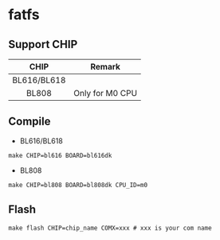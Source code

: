 # fatfs


## Support CHIP

|      CHIP        | Remark |
|:----------------:|:------:|
|BL616/BL618       |        |
|BL808             |  Only for M0 CPU      |

## Compile

- BL616/BL618

```
make CHIP=bl616 BOARD=bl616dk
```

- BL808

```
make CHIP=bl808 BOARD=bl808dk CPU_ID=m0
```

## Flash

```
make flash CHIP=chip_name COMX=xxx # xxx is your com name
```